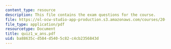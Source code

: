 ```yaml
---
content_type: resource
description: This file contains the exam questions for the course.
file: https://ol-ocw-studio-app-production.s3.amazonaws.com/courses/20-104j-chemicals-in-the-environment-toxicology-and-public-health-be-104j-spring-2005/ba88635cd584d5405c82c4cb2356843d_quiz1_w_ans.pdf
file_type: application/pdf
resourcetype: Document
title: quiz1_w_ans.pdf
uid: ba88635c-d584-d540-5c82-c4cb2356843d
---
```

